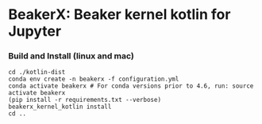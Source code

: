 # BeakerX: Beaker kernel kotlin for Jupyter  

### Build and Install (linux and mac)

```
cd ./kotlin-dist
conda env create -n beakerx -f configuration.yml
conda activate beakerx # For conda versions prior to 4.6, run: source activate beakerx
(pip install -r requirements.txt --verbose)
beakerx_kernel_kotlin install
cd ..
```
